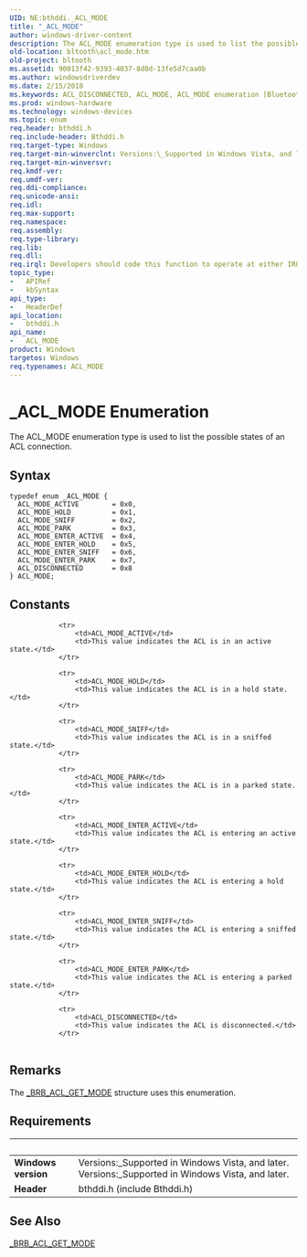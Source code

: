 ```yaml
---
UID: NE:bthddi._ACL_MODE
title: "_ACL_MODE"
author: windows-driver-content
description: The ACL_MODE enumeration type is used to list the possible states of an ACL connection.
old-location: bltooth\acl_mode.htm
old-project: bltooth
ms.assetid: 90013f42-9393-4037-8d0d-13fe5d7caa0b
ms.author: windowsdriverdev
ms.date: 2/15/2018
ms.keywords: ACL_DISCONNECTED, ACL_MODE, ACL_MODE enumeration [Bluetooth Devices], ACL_MODE_ACTIVE, ACL_MODE_ENTER_ACTIVE, ACL_MODE_ENTER_HOLD, ACL_MODE_ENTER_PARK, ACL_MODE_ENTER_SNIFF, ACL_MODE_HOLD, ACL_MODE_PARK, ACL_MODE_SNIFF, _ACL_MODE, bltooth.acl_mode, bth_enums_52494ea2-66f0-4c7d-8f7b-c427a21ee826.xml, bthddi/ACL_DISCONNECTED, bthddi/ACL_MODE, bthddi/ACL_MODE_ACTIVE, bthddi/ACL_MODE_ENTER_ACTIVE, bthddi/ACL_MODE_ENTER_HOLD, bthddi/ACL_MODE_ENTER_PARK, bthddi/ACL_MODE_ENTER_SNIFF, bthddi/ACL_MODE_HOLD, bthddi/ACL_MODE_PARK, bthddi/ACL_MODE_SNIFF
ms.prod: windows-hardware
ms.technology: windows-devices
ms.topic: enum
req.header: bthddi.h
req.include-header: Bthddi.h
req.target-type: Windows
req.target-min-winverclnt: Versions:\_Supported in Windows Vista, and later.
req.target-min-winversvr: 
req.kmdf-ver: 
req.umdf-ver: 
req.ddi-compliance: 
req.unicode-ansi: 
req.idl: 
req.max-support: 
req.namespace: 
req.assembly: 
req.type-library: 
req.lib: 
req.dll: 
req.irql: Developers should code this function to operate at either IRQL = DISPATCH_LEVEL (if the callback   function does not access paged memory), or IRQL = PASSIVE_LEVEL (if the callback function must access   paged memory)
topic_type:
-	APIRef
-	kbSyntax
api_type:
-	HeaderDef
api_location:
-	bthddi.h
api_name:
-	ACL_MODE
product: Windows
targetos: Windows
req.typenames: ACL_MODE
---
```


# _ACL_MODE Enumeration
The ACL_MODE enumeration type is used to list the possible states of an ACL connection.

## Syntax
````
typedef enum _ACL_MODE { 
  ACL_MODE_ACTIVE        = 0x0,
  ACL_MODE_HOLD          = 0x1,
  ACL_MODE_SNIFF         = 0x2,
  ACL_MODE_PARK          = 0x3,
  ACL_MODE_ENTER_ACTIVE  = 0x4,
  ACL_MODE_ENTER_HOLD    = 0x5,
  ACL_MODE_ENTER_SNIFF   = 0x6,
  ACL_MODE_ENTER_PARK    = 0x7,
  ACL_DISCONNECTED       = 0x8
} ACL_MODE;
````

## Constants

<table>
            
                <tr>
                    <td>ACL_MODE_ACTIVE</td>
                    <td>This value indicates the ACL is in an active state.</td>
                </tr>
            
                <tr>
                    <td>ACL_MODE_HOLD</td>
                    <td>This value indicates the ACL is in a hold state.</td>
                </tr>
            
                <tr>
                    <td>ACL_MODE_SNIFF</td>
                    <td>This value indicates the ACL is in a sniffed state.</td>
                </tr>
            
                <tr>
                    <td>ACL_MODE_PARK</td>
                    <td>This value indicates the ACL is in a parked state.</td>
                </tr>
            
                <tr>
                    <td>ACL_MODE_ENTER_ACTIVE</td>
                    <td>This value indicates the ACL is entering an active state.</td>
                </tr>
            
                <tr>
                    <td>ACL_MODE_ENTER_HOLD</td>
                    <td>This value indicates the ACL is entering a hold state.</td>
                </tr>
            
                <tr>
                    <td>ACL_MODE_ENTER_SNIFF</td>
                    <td>This value indicates the ACL is entering a sniffed state.</td>
                </tr>
            
                <tr>
                    <td>ACL_MODE_ENTER_PARK</td>
                    <td>This value indicates the ACL is entering a parked state.</td>
                </tr>
            
                <tr>
                    <td>ACL_DISCONNECTED</td>
                    <td>This value indicates the ACL is disconnected.</td>
                </tr>
</table>

## Remarks

The 
    <a href="..\bthddi\ns-bthddi-_brb_acl_get_mode.md">_BRB_ACL_GET_MODE</a> structure uses this
    enumeration.

## Requirements
| &nbsp; | &nbsp; |
| ---- |:---- |
| **Windows version** | Versions:\_Supported in Windows Vista, and later. Versions:\_Supported in Windows Vista, and later. |
| **Header** | bthddi.h (include Bthddi.h) |

## See Also

<a href="..\bthddi\ns-bthddi-_brb_acl_get_mode.md">_BRB_ACL_GET_MODE</a>